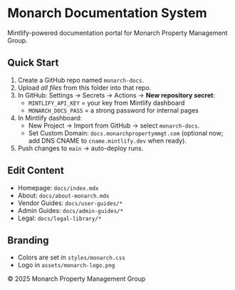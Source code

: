 # Monarch Documentation System
Mintlify-powered documentation portal for Monarch Property Management Group.

## Quick Start
1. Create a GitHub repo named `monarch-docs`.
2. Upload *all files* from this folder into that repo.
3. In GitHub: Settings → Secrets → Actions → **New repository secret**:
   - `MINTLIFY_API_KEY` = your key from Mintlify dashboard
   - `MONARCH_DOCS_PASS` = a strong password for internal pages
4. In Mintlify dashboard:
   - New Project → Import from GitHub → select `monarch-docs`.
   - Set Custom Domain: `docs.monarchpropertymmgt.com` (optional now; add DNS CNAME to `cname.mintlify.dev` when ready).
5. Push changes to `main` → auto-deploy runs.

## Edit Content
- Homepage: `docs/index.mdx`
- About: `docs/about-monarch.mdx`
- Vendor Guides: `docs/user-guides/*`
- Admin Guides: `docs/admin-guides/*`
- Legal: `docs/legal-library/*`

## Branding
- Colors are set in `styles/monarch.css`
- Logo in `assets/monarch-logo.png`

© 2025 Monarch Property Management Group
